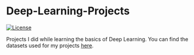 # Deep-Learning-Projects
[![License](https://img.shields.io/github/license/mashape/apistatus.svg?maxAge=2592000)](https://github.com/ShobhitLamba/Deep-Learning-Projects/blob/master/LICENSE)


Projects I did while learning the basics of Deep Learning. You can find the datasets used for my projects [here](https://drive.google.com/open?id=1TacybLmnVPT27zFwCz86RsyfN9QUjk4r).

